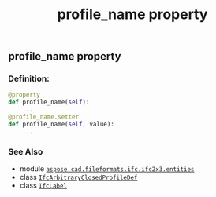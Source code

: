 ﻿---
title: profile_name property
second_title: Aspose.CAD for Python via .NET API References
description: 
type: docs
weight: 70
url: /python-net/aspose.cad.fileformats.ifc.ifc2x3.entities/ifcarbitraryclosedprofiledef/profile_name/
is_root: false
---

## profile_name property

### Definition:
```python
@property
def profile_name(self):
    ...
@profile_name.setter
def profile_name(self, value):
    ...
```

### See Also
* module [`aspose.cad.fileformats.ifc.ifc2x3.entities`](../../)
* class [`IfcArbitraryClosedProfileDef`](/cad/python-net/aspose.cad.fileformats.ifc.ifc2x3.entities/ifcarbitraryclosedprofiledef)
* class [`IfcLabel`](/cad/python-net/aspose.cad.fileformats.ifc.ifc2x3.types/ifclabel)
